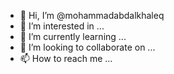 - 👋 Hi, I’m @mohammadabdalkhaleq
- 👀 I’m interested in ...
- 🌱 I’m currently learning ...
- 💞️ I’m looking to collaborate on ...
- 📫 How to reach me ...

<!---
mohammadabdalkhaleq/mohammadabdalkhaleq is a ✨ special ✨ repository because its `README.md` (this file) appears on your GitHub profile.
You can click the Preview link to take a look at your changes.
--->
